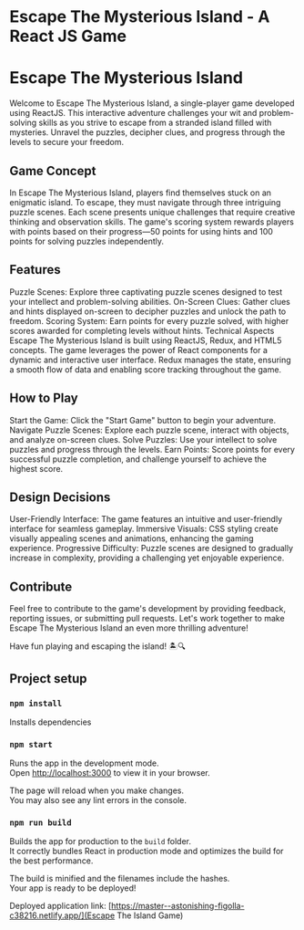 # Escape The Mysterious Island - A React JS Game

# Escape The Mysterious Island
Welcome to Escape The Mysterious Island, a single-player game developed using ReactJS. This interactive adventure challenges your wit and problem-solving skills as you strive to escape from a stranded island filled with mysteries. Unravel the puzzles, decipher clues, and progress through the levels to secure your freedom.

## Game Concept
In Escape The Mysterious Island, players find themselves stuck on an enigmatic island. To escape, they must navigate through three intriguing puzzle scenes. Each scene presents unique challenges that require creative thinking and observation skills. The game's scoring system rewards players with points based on their progress—50 points for using hints and 100 points for solving puzzles independently.

## Features
Puzzle Scenes: Explore three captivating puzzle scenes designed to test your intellect and problem-solving abilities.
On-Screen Clues: Gather clues and hints displayed on-screen to decipher puzzles and unlock the path to freedom.
Scoring System: Earn points for every puzzle solved, with higher scores awarded for completing levels without hints.
Technical Aspects
Escape The Mysterious Island is built using ReactJS, Redux, and HTML5 concepts. The game leverages the power of React components for a dynamic and interactive user interface. Redux manages the state, ensuring a smooth flow of data and enabling score tracking throughout the game.

## How to Play
Start the Game: Click the "Start Game" button to begin your adventure.
Navigate Puzzle Scenes: Explore each puzzle scene, interact with objects, and analyze on-screen clues.
Solve Puzzles: Use your intellect to solve puzzles and progress through the levels.
Earn Points: Score points for every successful puzzle completion, and challenge yourself to achieve the highest score.

## Design Decisions
User-Friendly Interface: The game features an intuitive and user-friendly interface for seamless gameplay.
Immersive Visuals: CSS styling create visually appealing scenes and animations, enhancing the gaming experience.
Progressive Difficulty: Puzzle scenes are designed to gradually increase in complexity, providing a challenging yet enjoyable experience.

## Contribute
Feel free to contribute to the game's development by providing feedback, reporting issues, or submitting pull requests. Let's work together to make Escape The Mysterious Island an even more thrilling adventure!

Have fun playing and escaping the island! 🏝️🔍

## Project setup


### `npm install`
Installs dependencies

### `npm start`
Runs the app in the development mode.\
Open [http://localhost:3000](http://localhost:3000) to view it in your browser.

The page will reload when you make changes.\
You may also see any lint errors in the console.

### `npm run build`

Builds the app for production to the `build` folder.\
It correctly bundles React in production mode and optimizes the build for the best performance.

The build is minified and the filenames include the hashes.\
Your app is ready to be deployed!

Deployed application link: [https://master--astonishing-figolla-c38216.netlify.app/](Escape The Island Game)
